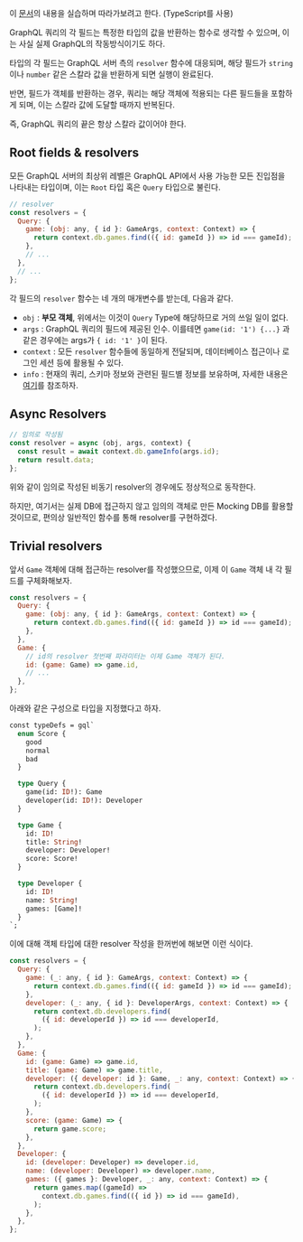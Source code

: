 이 [문서](https://graphql-kr.github.io/learn/execution/)의 내용을 실습하며 따라가보려고 한다. (TypeScript를 사용)

GraphQL 쿼리의 각 필드는 특정한 타입의 값을 반환하는 함수로 생각할 수 있으며, 이는 사실 실제 GraphQL의 작동방식이기도 하다.

타입의 각 필드는 GraphQL 서버 측의 `resolver` 함수에 대응되며, 해당 필드가 `string`이나 `number` 같은 스칼라 값을 반환하게 되면 실행이 완료된다.

반면, 필드가 객체를 반환하는 경우, 쿼리는 해당 객체에 적용되는 다른 필드들을 포함하게 되며, 이는 스칼라 값에 도달할 때까지 반복된다.

즉, GraphQL 쿼리의 끝은 항상 스칼라 값이어야 한다.

## Root fields & resolvers

모든 GraphQL 서버의 최상위 레벨은 GraphQL API에서 사용 가능한 모든 진입점을 나타내는 타입이며, 이는 `Root` 타입 혹은 `Query` 타입으로 불린다.

```js
// resolver
const resolvers = {
  Query: {
    game: (obj: any, { id }: GameArgs, context: Context) => {
      return context.db.games.find(({ id: gameId }) => id === gameId);
    },
    // ...
  },
  // ...
};
```

각 필드의 `resolver` 함수는 네 개의 매개변수를 받는데, 다음과 같다.

- `obj` : **부모 객체**, 위에서는 이것이 `Query` Type에 해당하므로 거의 쓰일 일이 없다.
- `args` : GraphQL 쿼리의 필드에 제공된 인수. 이를테면 `game(id: '1') {...}` 과 같은 경우에는 args가 `{ id: '1' }`이 된다.
- `context` : 모든 `resolver` 함수들에 동일하게 전달되며, 데이터베이스 접근이나 로그인 세션 등에 활용될 수 있다.
- `info` : 현재의 쿼리, 스키마 정보와 관련된 필드별 정보를 보유하며, 자세한 내용은 [여기](https://graphql.org/graphql-js/type/#graphqlobjecttype)를 참조하자.

## Async Resolvers

```js
// 임의로 작성됨
const resolver = async (obj, args, context) {
  const result = await context.db.gameInfo(args.id);
  return result.data;
};
```

위와 같이 임의로 작성된 비동기 resolver의 경우에도 정상적으로 동작한다.

하지만, 여기서는 실제 DB에 접근하지 않고 임의의 객체로 만든 Mocking DB를 활용할 것이므로, 편의상 일반적인 함수를 통해 resolver를 구현하겠다.

## Trivial resolvers

앞서 `Game` 객체에 대해 접근하는 resolver를 작성했으므로, 이제 이 `Game` 객체 내 각 필드를 구체화해보자.

```js
const resolvers = {
  Query: {
    game: (obj: any, { id }: GameArgs, context: Context) => {
      return context.db.games.find(({ id: gameId }) => id === gameId);
    },
  },
  Game: {
    // id의 resolver 첫번째 파라미터는 이제 Game 객체가 된다.
    id: (game: Game) => game.id,
    // ...
  },
};
```

아래와 같은 구성으로 타입을 지정했다고 하자.

```graphql
const typeDefs = gql`
  enum Score {
    good
    normal
    bad
  }

  type Query {
    game(id: ID!): Game
    developer(id: ID!): Developer
  }

  type Game {
    id: ID!
    title: String!
    developer: Developer!
    score: Score!
  }

  type Developer {
    id: ID!
    name: String!
    games: [Game]!
  }
`;
```

이에 대해 객체 타입에 대한 resolver 작성을 한꺼번에 해보면 이런 식이다.

```js
const resolvers = {
  Query: {
    game: (_: any, { id }: GameArgs, context: Context) => {
      return context.db.games.find(({ id: gameId }) => id === gameId);
    },
    developer: (_: any, { id }: DeveloperArgs, context: Context) => {
      return context.db.developers.find(
        ({ id: developerId }) => id === developerId,
      );
    },
  },
  Game: {
    id: (game: Game) => game.id,
    title: (game: Game) => game.title,
    developer: ({ developer: id }: Game, _: any, context: Context) => {
      return context.db.developers.find(
        ({ id: developerId }) => id === developerId,
      );
    },
    score: (game: Game) => {
      return game.score;
    },
  },
  Developer: {
    id: (developer: Developer) => developer.id,
    name: (developer: Developer) => developer.name,
    games: ({ games }: Developer, _: any, context: Context) => {
      return games.map((gameId) =>
        context.db.games.find(({ id }) => id === gameId),
      );
    },
  },
};
```
